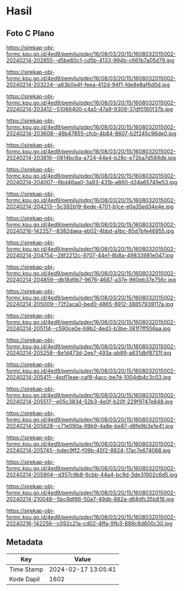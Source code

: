 # Hasil

## Foto C Plano

https://sirekap-obj-formc.kpu.go.id/4ed9/pemilu/pdpr/16/08/03/20/15/1608032015002-20240214-202855--d5be60c1-cd5b-4133-994b-c661b7a05d79.jpg

https://sirekap-obj-formc.kpu.go.id/4ed9/pemilu/pdpr/16/08/03/20/15/1608032015002-20240214-203224--a63b0e4f-feea-412d-94f1-fde8e8af6d0d.jpg

https://sirekap-obj-formc.kpu.go.id/4ed9/pemilu/pdpr/16/08/03/20/15/1608032015002-20240214-203412--51066400-c4a5-47a9-9309-37df0160f37b.jpg

https://sirekap-obj-formc.kpu.go.id/4ed9/pemilu/pdpr/16/08/03/20/15/1608032015002-20240214-203608--46b47855-cfcb-4b84-8607-b2f245c96de0.jpg

https://sirekap-obj-formc.kpu.go.id/4ed9/pemilu/pdpr/16/08/03/20/15/1608032015002-20240214-203816--0814bc6a-a724-44e4-b28c-e72ba7d589db.jpg

https://sirekap-obj-formc.kpu.go.id/4ed9/pemilu/pdpr/16/08/03/20/15/1608032015002-20240214-204007--6bd46aa0-3a93-431b-a860-d34a65749e53.jpg

https://sirekap-obj-formc.kpu.go.id/4ed9/pemilu/pdpr/16/08/03/20/15/1608032015002-20240214-204213--5c392b19-8ede-4701-b1ce-e0a35ed34e4e.jpg

https://sirekap-obj-formc.kpu.go.id/4ed9/pemilu/pdpr/16/08/03/20/15/1608032015002-20240216-142257--8382daea-eb02-4bbd-a1bc-85d7bfe46955.jpg

https://sirekap-obj-formc.kpu.go.id/4ed9/pemilu/pdpr/16/08/03/20/15/1608032015002-20240214-204754--28f2212c-9707-44e1-8b8a-49833981e047.jpg

https://sirekap-obj-formc.kpu.go.id/4ed9/pemilu/pdpr/16/08/03/20/15/1608032015002-20240214-204859--db18d9b7-9676-4687-a37e-960eb37e756c.jpg

https://sirekap-obj-formc.kpu.go.id/4ed9/pemilu/pdpr/16/08/03/20/15/1608032015002-20240214-205009--72f2aca0-bed0-4865-8912-38857939117a.jpg

https://sirekap-obj-formc.kpu.go.id/4ed9/pemilu/pdpr/16/08/03/20/15/1608032015002-20240214-205114--c590ce0e-b9b2-4ed3-b3be-381f7ff556aa.jpg

https://sirekap-obj-formc.kpu.go.id/4ed9/pemilu/pdpr/16/08/03/20/15/1608032015002-20240214-205258--8e1d473d-2ee7-493a-ab89-a631dbf8731f.jpg

https://sirekap-obj-formc.kpu.go.id/4ed9/pemilu/pdpr/16/08/03/20/15/1608032015002-20240214-205411--4ed11eae-caf8-4acc-be7d-1004db4c3c03.jpg

https://sirekap-obj-formc.kpu.go.id/4ed9/pemilu/pdpr/16/08/03/20/15/1608032015002-20240214-205517--e05c3834-52b3-4e0f-b20f-229f9747e848.jpg

https://sirekap-obj-formc.kpu.go.id/4ed9/pemilu/pdpr/16/08/03/20/15/1608032015002-20240214-205628--c71e090a-99b9-4a8e-be87-d8fe9b3e1e41.jpg

https://sirekap-obj-formc.kpu.go.id/4ed9/pemilu/pdpr/16/08/03/20/15/1608032015002-20240214-205745--bdec9ff2-f09b-45f2-8824-17ac7e674068.jpg

https://sirekap-obj-formc.kpu.go.id/4ed9/pemilu/pdpr/16/08/03/20/15/1608032015002-20240214-205904--d357c9b8-6cbb-44a4-bc9d-3de31902c6d5.jpg

https://sirekap-obj-formc.kpu.go.id/4ed9/pemilu/pdpr/16/08/03/20/15/1608032015002-20240214-210048--5bc9df86-50a7-49db-882a-d68dfc35b816.jpg

https://sirekap-obj-formc.kpu.go.id/4ed9/pemilu/pdpr/16/08/03/20/15/1608032015002-20240216-142256--c092c21a-cd02-4ffa-9fb3-889c8d600c30.jpg


## Metadata

| Key        | Value               |
| ---------- | ------------------- |
| Time Stamp | 2024-02-17 13:05:41 |
| Kode Dapil | 1602                |



